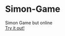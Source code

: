 # Simon-Game
Simon Game but online 
<br>
<a href="https://prasium.github.io/Simon-Game/">Try it out!</a>
